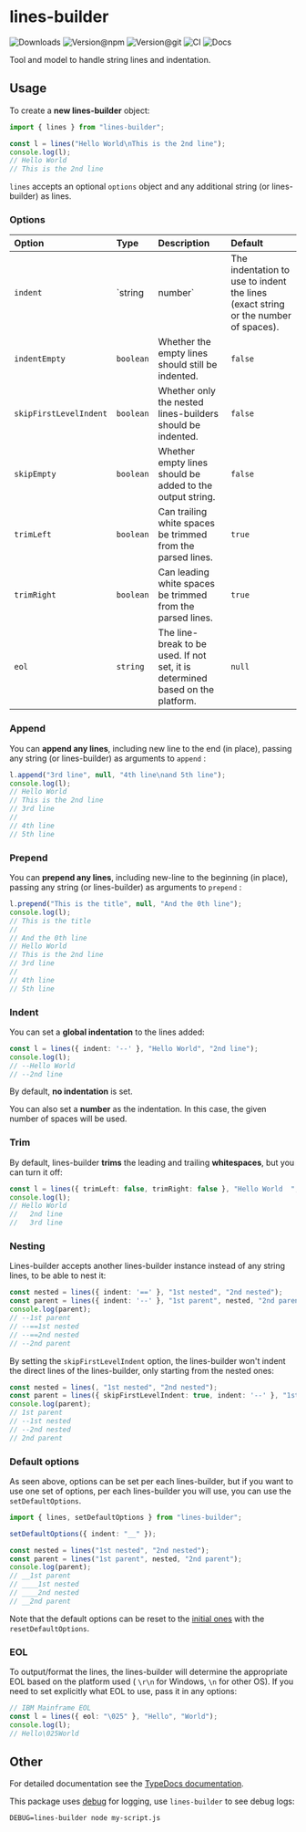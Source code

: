 # lines-builder

![Downloads](https://img.shields.io/npm/dw/lines-builder?style=flat-square) ![Version@npm](https://img.shields.io/npm/v/lines-builder?label=version%40npm&style=flat-square) ![Version@git](https://img.shields.io/github/package-json/v/szikszail/lines-builder/main?label=version%40git&style=flat-square) ![CI](https://img.shields.io/github/workflow/status/szikszail/lines-builder/CI/main?label=ci&style=flat-square) ![Docs](https://img.shields.io/github/workflow/status/szikszail/lines-builder/Docs/main?label=docs&style=flat-square)

Tool and model to handle string lines and indentation.

## Usage

To create a **new lines-builder** object:

```typescript
import { lines } from "lines-builder";

const l = lines("Hello World\nThis is the 2nd line");
console.log(l);
// Hello World
// This is the 2nd line
```

`lines` accepts an optional `options` object and any additional string (or lines-builder) as lines.

### Options

| Option | Type | Description | Default |
|:-------|:-----|:------------|:--------|
| `indent` | `string|number` | The indentation to use to indent the lines (exact string or the number of spaces). | `null` (no indentation) |
| `indentEmpty` | `boolean` | Whether the empty lines should still be indented. | `false` |
| `skipFirstLevelIndent` | `boolean` | Whether only the nested lines-builders should be indented. | `false` |
| `skipEmpty` | `boolean` | Whether empty lines should be added to the output string. | `false` |
| `trimLeft` | `boolean` | Can trailing white spaces be trimmed from the parsed lines. | `true` |
| `trimRight` | `boolean` | Can leading white spaces be trimmed from the parsed lines. | `true` |
| `eol` | `string` | The line-break to be used. If not set, it is determined based on the platform. | `null` |

### Append 

You can **append any lines**, including new line to the end (in place), passing any string (or lines-builder) as arguments to `append` :

```typescript
l.append("3rd line", null, "4th line\nand 5th line");
console.log(l);
// Hello World
// This is the 2nd line
// 3rd line
// 
// 4th line
// 5th line
```

### Prepend

You can **prepend any lines**, including new-line to the beginning (in place), passing any string (or lines-builder) as arguments to `prepend` :

```typescript
l.prepend("This is the title", null, "And the 0th line");
console.log(l);
// This is the title
// 
// And the 0th line
// Hello World
// This is the 2nd line
// 3rd line
// 
// 4th line
// 5th line
```

### Indent

You can set a **global indentation** to the lines added:

```typescript
const l = lines({ indent: '--' }, "Hello World", "2nd line");
console.log(l);
// --Hello World
// --2nd line
```

By default, **no indentation** is set.

You can also set a **number** as the indentation. In this case, the given number of spaces will be used.

### Trim

By default, lines-builder **trims** the leading and trailing **whitespaces**, but you can turn it off:

```typescript
const l = lines({ trimLeft: false, trimRight: false }, "Hello World  ", "  2nd line\n  3rd line");
console.log(l);
// Hello World
//   2nd line
//   3rd line
```

### Nesting

Lines-builder accepts another lines-builder instance instead of any string lines, to be able to nest it:

```typescript
const nested = lines({ indent: '==' }, "1st nested", "2nd nested");
const parent = lines({ indent: '--' }, "1st parent", nested, "2nd parent");
console.log(parent);
// --1st parent
// --==1st nested
// --==2nd nested
// --2nd parent
```

By setting the `skipFirstLevelIndent` option, the lines-builder won't indent the direct lines of the lines-builder, 
only starting from the nested ones:

```typescript
const nested = lines(, "1st nested", "2nd nested");
const parent = lines({ skipFirstLevelIndent: true, indent: '--' }, "1st parent", nested, "2nd parent");
console.log(parent);
// 1st parent
// --1st nested
// --2nd nested
// 2nd parent
```

### Default options

As seen above, options can be set per each lines-builder, but if you want to use one set of options, 
per each lines-builder you will use, you can use the `setDefaultOptions`.

```typescript
import { lines, setDefaultOptions } from "lines-builder";

setDefaultOptions({ indent: "__" });

const nested = lines("1st nested", "2nd nested");
const parent = lines("1st parent", nested, "2nd parent");
console.log(parent);
// __1st parent
// ____1st nested
// ____2nd nested
// __2nd parent
```

Note that the default options can be reset to the [initial ones](src/index.ts#L20) with the `resetDefaultOptions`.

### EOL

To output/format the lines, the lines-builder will determine the appropriate EOL based on the platform used ( `\r\n` for Windows, `\n` for other OS).
If you need to set explicitly what EOL to use, pass it in any options:

```typescript
// IBM Mainframe EOL
const l = lines({ eol: "\025" }, "Hello", "World");
console.log(l);
// Hello\025World
```

## Other

For detailed documentation see the [TypeDocs documentation](https://szikszail.github.io/lines-builder/).

This package uses [debug](https://www.npmjs.com/package/debug) for logging, use `lines-builder` to see debug logs:

```shell
DEBUG=lines-builder node my-script.js
```
